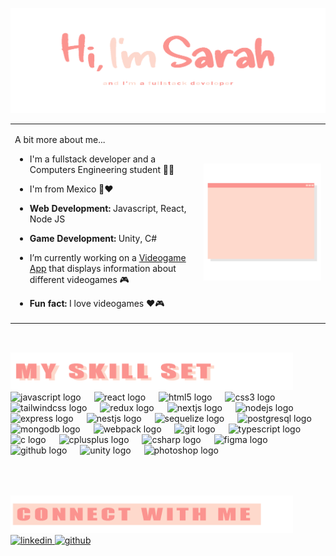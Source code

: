 
<p align="center">

<img src="./img/GithubBanner.gif" alt="" width="1000" />

</p>

<table border="0">

<tr>

<td align="left" width="60%">
    
<p align="left">A bit more about me...</p>

- I'm a fullstack developer and a Computers Engineering student 👩‍💻

- I'm from Mexico 💚❤️

- **Web Development:** Javascript, React, Node JS

- **Game Development:** Unity, C#

- I’m currently working on a [Videogame App](https://github.com/SGrommelt/Videogames-App) that displays information about different videogames 🎮  
  
- **Fun fact:** I love videogames ❤️🎮  

</td>

<td align="right" width="50%">
    
<p align="center">

<img src="./img/GithubGIF.gif" alt="" width="300" />

</p>

</td>

</tr>
 
</table>

##

<br/>  

<img src="./img/GithubTitle_Skills.gif" alt="" height="60" />

<br/>  

<div align="left">
  <img src="https://cdn.jsdelivr.net/gh/devicons/devicon/icons/javascript/javascript-original.svg" height="37" alt="javascript logo"  />
  <img width="13" />
  <img src="https://cdn.jsdelivr.net/gh/devicons/devicon/icons/react/react-original.svg" height="37" alt="react logo"  />
  <img width="13" />
  <img src="https://cdn.jsdelivr.net/gh/devicons/devicon/icons/html5/html5-original.svg" height="37" alt="html5 logo"  />
  <img width="13" />
  <img src="https://cdn.jsdelivr.net/gh/devicons/devicon/icons/css3/css3-original.svg" height="37" alt="css3 logo"  />
  <img width="13" />
  <img src="https://cdn.jsdelivr.net/gh/devicons/devicon/icons/tailwindcss/tailwindcss-original-wordmark.svg" height="37" alt="tailwindcss logo"  />
  <img width="13" />
  <img src="https://cdn.jsdelivr.net/gh/devicons/devicon/icons/redux/redux-original.svg" height="37" alt="redux logo"  />
  <img width="13" />
  <img src="https://cdn.jsdelivr.net/gh/devicons/devicon/icons/nextjs/nextjs-original.svg" height="37" alt="nextjs logo"  />
  <img width="13" />
  <img src="https://cdn.jsdelivr.net/gh/devicons/devicon/icons/nodejs/nodejs-original.svg" height="37" alt="nodejs logo"  />
  <img width="13" />
  <img src="https://cdn.jsdelivr.net/gh/devicons/devicon/icons/express/express-original.svg" height="37" alt="express logo"  />
  <img width="13" />
  <img src="https://cdn.jsdelivr.net/gh/devicons/devicon/icons/nestjs/nestjs-plain.svg" height="37" alt="nestjs logo"  />
  <img width="13" />
  <img src="https://cdn.jsdelivr.net/gh/devicons/devicon/icons/sequelize/sequelize-original.svg" height="37" alt="sequelize logo"  />
  <img width="13" />
  <img src="https://cdn.jsdelivr.net/gh/devicons/devicon/icons/postgresql/postgresql-original.svg" height="37" alt="postgresql logo"  />
  <img width="13" />
  <img src="https://cdn.jsdelivr.net/gh/devicons/devicon/icons/mongodb/mongodb-original.svg" height="37" alt="mongodb logo"  />
  <img width="13" />
  <img src="https://cdn.jsdelivr.net/gh/devicons/devicon/icons/webpack/webpack-original.svg" height="37" alt="webpack logo"  />
  <img width="13" />
  <img src="https://cdn.jsdelivr.net/gh/devicons/devicon/icons/git/git-original.svg" height="37" alt="git logo"  />
  <img width="13" />
  <img src="https://cdn.jsdelivr.net/gh/devicons/devicon/icons/typescript/typescript-original.svg" height="37" alt="typescript logo"  />
  <img width="13" />
  <img src="https://cdn.jsdelivr.net/gh/devicons/devicon/icons/c/c-original.svg" height="37" alt="c logo"  />
  <img width="13" />
  <img src="https://cdn.jsdelivr.net/gh/devicons/devicon/icons/cplusplus/cplusplus-original.svg" height="37" alt="cplusplus logo"  />
  <img width="13" />
  <img src="https://cdn.jsdelivr.net/gh/devicons/devicon/icons/csharp/csharp-original.svg" height="37" alt="csharp logo"  />
  <img width="13" />
  <img src="https://cdn.jsdelivr.net/gh/devicons/devicon/icons/figma/figma-original.svg" height="37" alt="figma logo"  />
  <img width="13" />
  <img src="https://cdn.jsdelivr.net/gh/devicons/devicon/icons/github/github-original.svg" height="37" alt="github logo"  />
  <img width="13" />
  <img src="https://cdn.jsdelivr.net/gh/devicons/devicon/icons/unity/unity-original.svg" height="37" alt="unity logo"  />
  <img width="13" />
  <img src="https://cdn.jsdelivr.net/gh/devicons/devicon/icons/photoshop/photoshop-plain.svg" height="37" alt="photoshop logo"  />
</div>

<br/>  

##

<br/>  

<img src="./img/GithubTitle_Connect.gif" alt="" height="60" />

<br/>  

<a href="https://linkedin.com/in/sarahgrommelt" target="_blank">
<img src=https://img.shields.io/badge/linkedin-%231E77B5.svg?&style=for-the-badge&logo=linkedin&logoColor=white alt=linkedin style="margin-bottom: 5px;" />
</a>
<a href="https://github.com/SGrommelt" target="_blank">
<img src=https://img.shields.io/badge/github-%2324292e.svg?&style=for-the-badge&logo=github&logoColor=white alt=github style="margin-bottom: 5px;" />
</a>  
  
<br/>  

##
  

<br/>  

  

<br/>  

  

<br/>  

  

<br/>  


<br />


###



